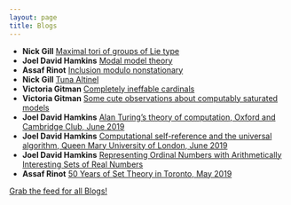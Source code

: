 ```yaml
---
layout: page
title: Blogs
---
```


* **Nick Gill** [Maximal tori of groups of Lie type](https://nickpgill.github.io/maximal-tori-of-groups-of-Lie-type)
* **Joel David Hamkins** [Modal model theory](http://jdh.hamkins.org/modal-model-theory/)
* **Assaf Rinot** [Inclusion modulo nonstationary](http://blog.assafrinot.com/?p=4582)
* **Nick Gill** [Tuna Altinel](https://nickpgill.github.io/tuna-altinel)
* **Victoria Gitman** [Completely ineffable cardinals](https://victoriagitman.github.io/research/2019/06/05/completely-ineffable-cardinals.html)
* **Victoria Gitman** [Some cute observations about computably saturated models](https://victoriagitman.github.io/research/2019/06/04/some-cute-observations-about-computably-saturated-models.html)
* **Joel David Hamkins** [Alan Turing’s theory of computation, Oxford and Cambridge Club, June 2019](http://jdh.hamkins.org/alan-turings-theory-of-computation-oxford-and-cambridge-club-june-2019/)
* **Joel David Hamkins** [Computational self-reference and the universal algorithm, Queen Mary University of London, June 2019](http://jdh.hamkins.org/computational-self-reference-and-the-universal-algorithm-queen-mary-university-of-london-june-2019/)
* **Joel David Hamkins** [Representing Ordinal Numbers with Arithmetically Interesting Sets of Real Numbers](http://jdh.hamkins.org/representing-ordinal-numbers-with-arithmetically-interesting-sets-of-real-numbers/)
* **Assaf Rinot** [50 Years of Set Theory in Toronto, May 2019](http://blog.assafrinot.com/?p=4577)

[Grab the feed for all Blogs!](Blogs.xml)
